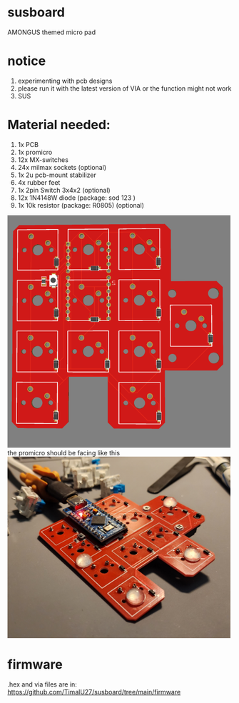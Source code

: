 # susboard
AMONGUS themed micro pad

# notice
1. experimenting with pcb designs 
2. please run it with the latest version of VIA or the function might not work 
3. SUS

# Material needed: 
1. 1x PCB 
2. 1x promicro 
3. 12x MX-switches
4. 24x milmax sockets (optional)
5. 1x 2u pcb-mount stabilizer
6. 4x rubber feet
7. 1x 2pin Switch 3x4x2 (optional)
8. 12x 1N4148W diode (package: sod 123 ) 
9. 1x 10k resistor (package: R0805) (optional)

<img src = "https://github.com/TimalU27/susboard/blob/main/render/SUSboard.back.png" width = "500">
<br />
the promicro should be facing like this
<img src = "https://github.com/TimalU27/susboard/blob/main/render/promicro.png" width = "500">


# firmware 
.hex and via files are in: <br />
https://github.com/TimalU27/susboard/tree/main/firmware
